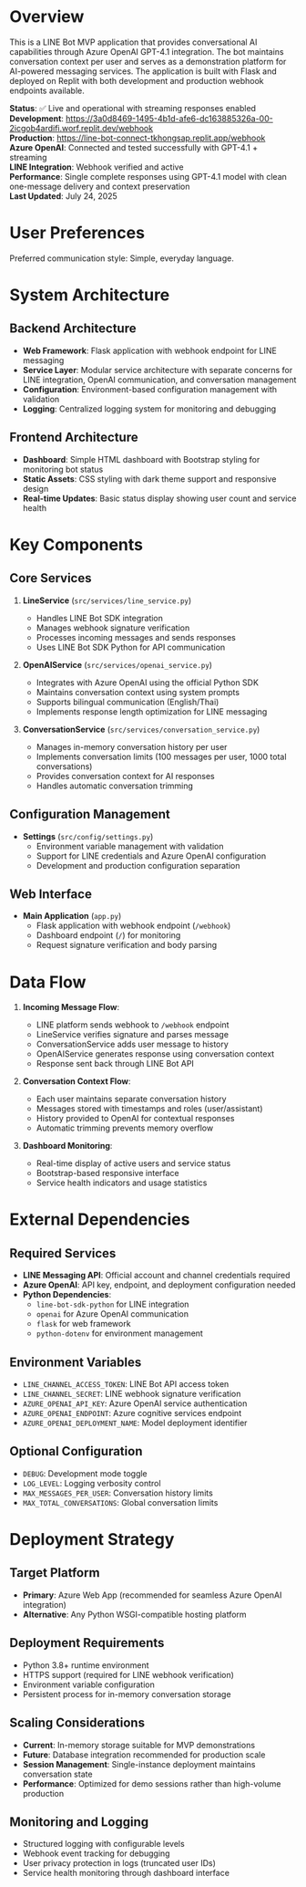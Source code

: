 # Overview

This is a LINE Bot MVP application that provides conversational AI capabilities through Azure OpenAI GPT-4.1 integration. The bot maintains conversation context per user and serves as a demonstration platform for AI-powered messaging services. The application is built with Flask and deployed on Replit with both development and production webhook endpoints available.

**Status**: ✅ Live and operational with streaming responses enabled  
**Development**: https://3a0d8469-1495-4b1d-afe6-dc163885326a-00-2icgob4ardifi.worf.replit.dev/webhook  
**Production**: https://line-bot-connect-tkhongsap.replit.app/webhook  
**Azure OpenAI**: Connected and tested successfully with GPT-4.1 + streaming  
**LINE Integration**: Webhook verified and active  
**Performance**: Single complete responses using GPT-4.1 model with clean one-message delivery and context preservation  
**Last Updated**: July 24, 2025

# User Preferences

Preferred communication style: Simple, everyday language.

# System Architecture

## Backend Architecture
- **Web Framework**: Flask application with webhook endpoint for LINE messaging
- **Service Layer**: Modular service architecture with separate concerns for LINE integration, OpenAI communication, and conversation management
- **Configuration**: Environment-based configuration management with validation
- **Logging**: Centralized logging system for monitoring and debugging

## Frontend Architecture
- **Dashboard**: Simple HTML dashboard with Bootstrap styling for monitoring bot status
- **Static Assets**: CSS styling with dark theme support and responsive design
- **Real-time Updates**: Basic status display showing user count and service health

# Key Components

## Core Services
1. **LineService** (`src/services/line_service.py`)
   - Handles LINE Bot SDK integration
   - Manages webhook signature verification
   - Processes incoming messages and sends responses
   - Uses LINE Bot SDK Python for API communication

2. **OpenAIService** (`src/services/openai_service.py`)
   - Integrates with Azure OpenAI using the official Python SDK
   - Maintains conversation context using system prompts
   - Supports bilingual communication (English/Thai)
   - Implements response length optimization for LINE messaging

3. **ConversationService** (`src/services/conversation_service.py`)
   - Manages in-memory conversation history per user
   - Implements conversation limits (100 messages per user, 1000 total conversations)
   - Provides conversation context for AI responses
   - Handles automatic conversation trimming

## Configuration Management
- **Settings** (`src/config/settings.py`)
  - Environment variable management with validation
  - Support for LINE credentials and Azure OpenAI configuration
  - Development and production configuration separation

## Web Interface
- **Main Application** (`app.py`)
  - Flask application with webhook endpoint (`/webhook`)
  - Dashboard endpoint (`/`) for monitoring
  - Request signature verification and body parsing

# Data Flow

1. **Incoming Message Flow**:
   - LINE platform sends webhook to `/webhook` endpoint
   - LineService verifies signature and parses message
   - ConversationService adds user message to history
   - OpenAIService generates response using conversation context
   - Response sent back through LINE Bot API

2. **Conversation Context Flow**:
   - Each user maintains separate conversation history
   - Messages stored with timestamps and roles (user/assistant)
   - History provided to OpenAI for contextual responses
   - Automatic trimming prevents memory overflow

3. **Dashboard Monitoring**:
   - Real-time display of active users and service status
   - Bootstrap-based responsive interface
   - Service health indicators and usage statistics

# External Dependencies

## Required Services
- **LINE Messaging API**: Official account and channel credentials required
- **Azure OpenAI**: API key, endpoint, and deployment configuration needed
- **Python Dependencies**: 
  - `line-bot-sdk-python` for LINE integration
  - `openai` for Azure OpenAI communication  
  - `flask` for web framework
  - `python-dotenv` for environment management

## Environment Variables
- `LINE_CHANNEL_ACCESS_TOKEN`: LINE Bot API access token
- `LINE_CHANNEL_SECRET`: LINE webhook signature verification
- `AZURE_OPENAI_API_KEY`: Azure OpenAI service authentication
- `AZURE_OPENAI_ENDPOINT`: Azure cognitive services endpoint
- `AZURE_OPENAI_DEPLOYMENT_NAME`: Model deployment identifier

## Optional Configuration
- `DEBUG`: Development mode toggle
- `LOG_LEVEL`: Logging verbosity control
- `MAX_MESSAGES_PER_USER`: Conversation history limits
- `MAX_TOTAL_CONVERSATIONS`: Global conversation limits

# Deployment Strategy

## Target Platform
- **Primary**: Azure Web App (recommended for seamless Azure OpenAI integration)
- **Alternative**: Any Python WSGI-compatible hosting platform

## Deployment Requirements
- Python 3.8+ runtime environment
- HTTPS support (required for LINE webhook verification)
- Environment variable configuration
- Persistent process for in-memory conversation storage

## Scaling Considerations
- **Current**: In-memory storage suitable for MVP demonstrations
- **Future**: Database integration recommended for production scale
- **Session Management**: Single-instance deployment maintains conversation state
- **Performance**: Optimized for demo sessions rather than high-volume production

## Monitoring and Logging
- Structured logging with configurable levels
- Webhook event tracking for debugging
- User privacy protection in logs (truncated user IDs)
- Service health monitoring through dashboard interface